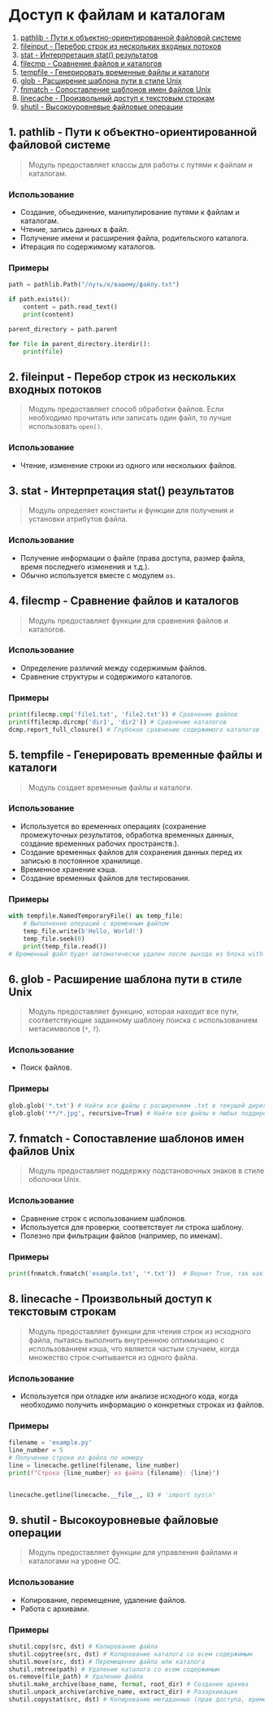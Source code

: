 # Доступ к файлам и каталогам
1. [pathlib - Пути к объектно-ориентированной файловой системе](#1)
2. [fileinput - Перебор строк из нескольких входных потоков](#2)
3. [stat - Интерпретация stat() результатов](#3)
4. [filecmp - Сравнение файлов и каталогов](#4)
5. [tempfile - Генерировать временные файлы и каталоги](#5)
6. [glob - Расширение шаблона пути в стиле Unix](#6)
7. [fnmatch - Сопоставление шаблонов имен файлов Unix](#7)
8. [linecache - Произвольный доступ к текстовым строкам](#8)
9. [shutil - Высокоуровневые файловые операции](#9)


## <div id="1">1. pathlib - Пути к объектно-ориентированной файловой системе</div>
> Модуль предоставляет классы для работы с путями к файлам и каталогам.
### Использование
- Создание, обьединение, манипулирование путями к файлам и каталогам.
- Чтение, запись данных в файл.
- Получение имени и расширения файла, родительского каталога.
- Итерация по содержимому каталогов.
### Примеры
```python
path = pathlib.Path("/путь/к/вашему/файлу.txt")

if path.exists():
    content = path.read_text()
    print(content)

parent_directory = path.parent

for file in parent_directory.iterdir():
    print(file)
```


## <div id="2">2. fileinput - Перебор строк из нескольких входных потоков</div>
> Модуль предоставляет способ обработки файлов. Если необходимо прочитать или записать один файл, то лучше использовать `open()`.
### Использование
- Чтение, изменение строки из одного или нескольких файлов.


## <div id="3">3. stat - Интерпретация stat() результатов</div>
> Модуль определяет константы и функции для получения и установки атрибутов файла.
### Использование
- Получение информации о файле (права доступа, размер файла, время последнего изменения и т.д.).
- Обычно используется вместе с модулем `os`.


## <div id="4">4. filecmp - Сравнение файлов и каталогов</div>
> Модуль предоставляет функции для сравнения файлов и каталогов.
### Использование
- Определение различий между содержимым файлов.
- Сравнение структуры и содержимого каталогов.
### Примеры
```python
print(filecmp.cmp('file1.txt', 'file2.txt')) # Сравнение файлов
print(ffilecmp.dircmp('dir1', 'dir2')) # Сравнение каталогов
dcmp.report_full_closure() # Глубокое сравнение содержимого каталогов
```


## <div id="5">5. tempfile - Генерировать временные файлы и каталоги</div>
> Модуль создает временные файлы и каталоги.
### Использование
- Используется во временных операциях (сохранение промежуточных результатов, обработка временных данных, создание временных рабочих пространств.).
- Создание временных файлов для сохранения данных перед их записью в постоянное хранилище.
- Временное хранение кэша.
- Создание временных файлов для тестирования.
### Примеры
```python
with tempfile.NamedTemporaryFile() as temp_file:
    # Выполнение операций с временным файлом
    temp_file.write(b'Hello, World!')
    temp_file.seek(0)
    print(temp_file.read())
# Временный файл будет автоматически удален после выхода из блока with
```


## <div id="6">6. glob - Расширение шаблона пути в стиле Unix</div>
> Модуль предоставляет функцию, которая находит все пути, соответствующие заданному шаблону поиска с использованием метасимволов (`*`, `?`).
### Использование
- Поиск файлов.
### Примеры
```python
glob.glob('*.txt') # Найти все файлы с расширением .txt в текущей директории
glob.glob('**/*.jpg', recursive=True) # Найти все файлы в любых поддиректориях с расширением .jpg
```


## <div id="7">7. fnmatch - Сопоставление шаблонов имен файлов Unix</div>
> Модуль предоставляет поддержку подстановочных знаков в стиле оболочки Unix.
### Использование
- Сравнение строк с использованием шаблонов.
- Используется для проверки, соответствует ли строка шаблону.
- Полезно при фильтрации файлов (например, по именам).
### Примеры
```python
print(fnmatch.fnmatch('example.txt', '*.txt'))  # Вернет True, так как 'example.txt' соответствует шаблону '*.txt'
```


## <div id="8">8. linecache - Произвольный доступ к текстовым строкам</div>
> Модуль предоставляет функции для чтения строк из исходного файла, пытаясь выполнить внутреннюю оптимизацию с использованием кэша, что является частым случаем, когда множество строк считывается из одного файла.
### Использование
- Используется при отладке или анализе исходного кода, когда необходимо получить информацию о конкретных строках из файлов.
### Примеры
```python
filename = 'example.py'
line_number = 5
# Получение строки из файла по номеру
line = linecache.getline(filename, line_number)
print(f"Строка {line_number} из файла {filename}: {line}")


linecache.getline(linecache.__file__, 8) # 'import sys\n'
```


## <div id="9">9. shutil - Высокоуровневые файловые операции</div>
> Модуль предоставляет функции для управления файлами и каталогами на уровне ОС.
### Использование
- Копирование, перемещение, удаление файлов.
- Работа с архивами.
### Примеры
```python
shutil.copy(src, dst) # Копирование файла
shutil.copytree(src, dst) # Копирование каталога со всем содержимым
shutil.move(src, dst) # Перемещение файла или каталога
shutil.rmtree(path) # Удаление каталога со всем содержимым
os.remove(file_path) # Удаление файла
shutil.make_archive(base_name, format, root_dir) # Создание архива
shutil.unpack_archive(archive_name, extract_dir) # Разархивация
shutil.copystat(src, dst) # Копирование метаданных (прав доступа, времени модификации и т.д.)
```
